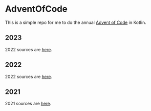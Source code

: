 # AdventOfCode

This is a simple repo for me to do the annual [Advent of Code](https://adventofcode.com/) in Kotlin.

## 2023

2022 sources are [here](/src/main/kotlin/co/danhill/aoc/year2023).

## 2022

2022 sources are [here](/src/main/kotlin/co/danhill/aoc/year2022).

## 2021

2021 sources are [here](/src/main/kotlin/co/danhill/aoc/year2021).
